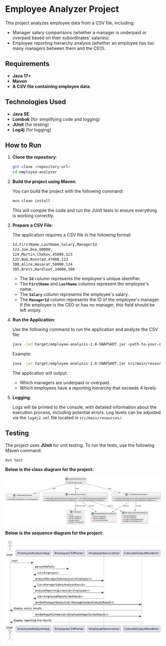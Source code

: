 # Employee Analyzer Project

This project analyzes employee data from a CSV file, including:
- Manager salary comparisons (whether a manager is underpaid or overpaid based on their subordinates' salaries).
- Employee reporting hierarchy analysis (whether an employee has too many managers between them and the CEO).

## Requirements

- **Java 17+**
- **Maven**
- **A CSV file containing employee data.**

## Technologies Used

- **Java SE**
- **Lombok** (for simplifying code and logging)
- **JUnit** (for testing)
- **Log4j** (for logging)

## How to Run

1. **Clone the repository**:

   ```bash
   git clone <repository-url>
   cd employee-analyzer
   ```

2. **Build the project using Maven**:

   You can build the project with the following command:

   ```bash
   mvn clean install
   ```

   This will compile the code and run the JUnit tests to ensure everything is working correctly.

3. **Prepare a CSV File**:

   The application requires a CSV file in the following format:

   ```csv
   Id,FirstName,LastName,Salary,ManagerId
   123,Joe,Doe,60000,
   124,Martin,Chekov,45000,123
   125,Bob,Ronstad,47000,123
   300,Alice,Hasacat,50000,124
   305,Brett,Hardleaf,34000,300
   ```

    - The **`Id`** column represents the employee's unique identifier.
    - The **`FirstName`** and **`LastName`** columns represent the employee's name.
    - The **`Salary`** column represents the employee's salary.
    - The **`ManagerId`** column represents the ID of the employee's manager. If the employee is the CEO or has no manager, this field should be left empty.

4. **Run the Application**:

   Use the following command to run the application and analyze the CSV file:

   ```bash
   java -jar target/employee-analysis-1.0-SNAPSHOT.jar <path-to-your-csv-file>
   ```

   Example:

   ```bash
   java -jar target/employee-analysis-1.0-SNAPSHOT.jar src/main/resources/employees.csv
   ```

   The application will output:
    - Which managers are underpaid or overpaid.
    - Which employees have a reporting hierarchy that exceeds 4 levels.

5. **Logging**:

   Logs will be printed to the console, with detailed information about the execution process, including potential errors. Log levels can be adjusted via the `log4j2.xml` file located in `src/main/resources/`.

## Testing

The project uses **JUnit** for unit testing. To run the tests, use the following Maven command:

```bash
mvn test
```

**Below is the class diagram for the project:**

![Class Diagram](./docs/class-diagram.png)

**Below is the sequence diagram for the project:**

![Sequence Diagram](./docs/sequence-diagram.png)
